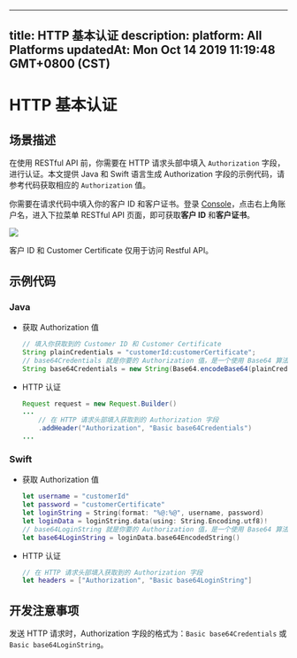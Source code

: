 
---
title: HTTP 基本认证
description: 
platform: All Platforms
updatedAt: Mon Oct 14 2019 11:19:48 GMT+0800 (CST)
---
# HTTP 基本认证
## 场景描述

在使用 RESTful API 前，你需要在 HTTP 请求头部中填入 `Authorization` 字段，进行认证。本文提供 Java 和 Swift 语言生成 Authorization 字段的示例代码，请参考代码获取相应的 `Authorization` 值。

你需要在请求代码中填入你的客户 ID 和客户证书。登录 [Console](https://console.agora.io)，点击右上角账户名，进入下拉菜单 RESTful API 页面，即可获取**客户 ID** 和**客户证书**。

![](https://web-cdn.agora.io/docs-files/1571022863083)


<div class="alert note">客户 ID 和 Customer Certificate 仅用于访问 Restful API。</div>

## 示例代码

### Java

- 获取 Authorization 值

	```java
	// 填入你获取到的 Customer ID 和 Customer Certificate
	String plainCredentials = "customerId:customerCertificate";
	// base64Credentials 就是你要的 Authorization 值，是一个使用 Base64 算法编码的 Credential
	String base64Credentials = new String(Base64.encodeBase64(plainCredentials.getBytes()));
	```

- HTTP 认证

	```java
	Request request = new Request.Builder()
	...
		// 在 HTTP 请求头部填入获取到的 Authorization 字段
		.addHeader("Authorization", "Basic base64Credentials")
	...
	```

### Swift

- 获取 Authorization 值

	```swift
	let username = "customerId"
	let password = "customerCertificate"
	let loginString = String(format: "%@:%@", username, password)
	let loginData = loginString.data(using: String.Encoding.utf8)!
	// base64LoginString 就是你要的 Authorization 值，是一个使用 Base64 算法编码的 LoginString
	let base64LoginString = loginData.base64EncodedString()
	```

- HTTP 认证

	```swift
	// 在 HTTP 请求头部填入获取到的 Authorization 字段
	let headers = ["Authorization", "Basic base64LoginString"]
	```

## 开发注意事项

发送 HTTP 请求时，Authorization 字段的格式为：`Basic base64Credentials` 或 `Basic base64LoginString`。
